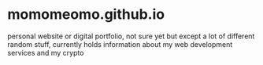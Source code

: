 # momomeomo.github.io
<p>personal website or digital portfolio, not sure yet but except a lot of different random stuff, currently holds information about my web development services and my crypto</p>
